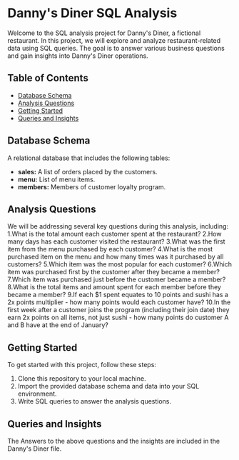 #  Danny's Diner SQL Analysis
Welcome to the SQL analysis project for Danny's Diner, a fictional restaurant. In this project, we will explore and analyze restaurant-related data using SQL queries. The goal is to answer various business questions and gain insights into Danny's Diner operations.

## Table of Contents
- [Database Schema](#database-schema)
- [Analysis Questions](#analysis-questions)
- [Getting Started](#getting-started)
- [Queries and Insights](#queries-and-insights)

## Database Schema

A relational database that includes the following tables:

- **sales:** A list of orders placed by the customers.
- **menu:** List of menu items.
- **members:** Members of customer loyalty program.

## Analysis Questions

We will be addressing several key questions during this analysis, including: 
1.What is the total amount each customer spent at the restaurant?
2.How many days has each customer visited the restaurant?
3.What was the first item from the menu purchased by each customer?
4.What is the most purchased item on the menu and how many times was it purchased by all customers?
5.Which item was the most popular for each customer?
6.Which item was purchased first by the customer after they became a member?
7.Which item was purchased just before the customer became a member?
8.What is the total items and amount spent for each member before they became a member?
9.If each $1 spent equates to 10 points and sushi has a 2x points multiplier - how many points would each customer have?
10.In the first week after a customer joins the program (including their join date) they earn 2x points on all items, not just sushi - how many points do customer A and B have at the end of January?

## Getting Started

To get started with this project, follow these steps:

1. Clone this repository to your local machine.
2. Import the provided database schema and data into your SQL environment.
3. Write SQL queries to answer the analysis questions.

## Queries and Insights
The Answers to the above questions and the insights are included in the Danny's Diner file.












